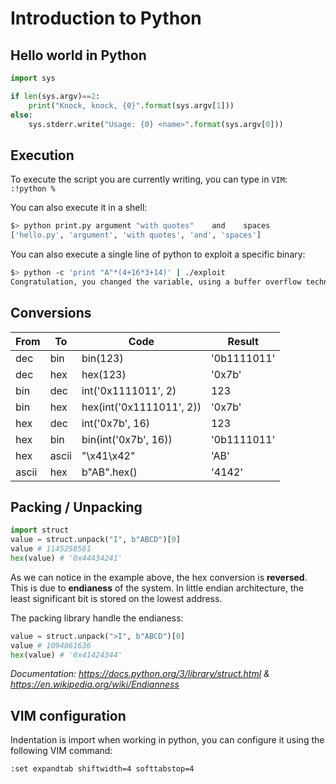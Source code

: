 # Introduction to Python

## Hello world in Python

```py
import sys

if len(sys.argv)==2:
    print("Knock, knock, {0}".format(sys.argv[1]))
else:
    sys.stderr.write("Usage: {0} <name>".format(sys.argv[0]))
```

## Execution

To execute the script you are currently writing, you can type in `VIM`:
`:!python %`

You can also execute it in a shell:
```sh
$> python print.py argument "with quotes"    and    spaces
['hello.py', 'argument', 'with quotes', 'and', 'spaces']
```

You can also execute a single line of python to exploit a specific binary:
```sh
$> python -c 'print "A"*(4+16*3+14)' | ./exploit
Congratulation, you changed the variable, using a buffer overflow technique.
```

## Conversions

| From  | To    | Code                     | Result      |
|-------|-------|--------------------------|-------------|
| dec   | bin   | bin(123)                 | '0b1111011' |
| dec   | hex   | hex(123)                 | '0x7b'      |
| bin   | dec   | int('0x1111011', 2)      | 123         |
| bin   | hex   | hex(int('0x1111011', 2)) | '0x7b'      |
| hex   | dec   | int('0x7b', 16)          | 123         |
| hex   | bin   | bin(int('0x7b', 16))     | '0b1111011' |
| hex   | ascii | "\x41\x42"               | 'AB'        |
| ascii | hex   | b"AB".hex()              | '4142'      |

## Packing / Unpacking

```python
import struct
value = struct.unpack("I", b"ABCD")[0]
value # 1145258561
hex(value) # '0x44434241'
```

As we can notice in the example above, the hex conversion is **reversed**. This is due to **endianess** of the system.
In little endian architecture, the least significant bit is stored on the lowest address.

The packing library handle the endianess:

```python
value = struct.unpack(">I", b"ABCD")[0]
value # 1094861636
hex(value) # '0x41424344'
```

_Documentation: https://docs.python.org/3/library/struct.html & https://en.wikipedia.org/wiki/Endianness_

## VIM configuration

Indentation is import when working in python, you can configure it using the following VIM command:
```
:set expandtab shiftwidth=4 softtabstop=4
```